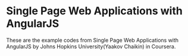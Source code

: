 # Single Page Web Applications with AngularJS
These are the example codes from Single Page Web Applications with AngularJS by Johns Hopkins University(Yaakov Chaikin) in Coursera.
